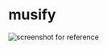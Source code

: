 # musify

![screenshot for reference](https://user-images.githubusercontent.com/102431834/200578434-68e69beb-1e51-4b27-8537-93800718acfa.png)
